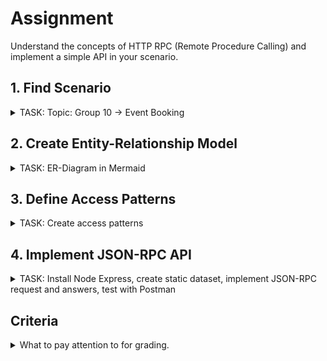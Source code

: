 # Assignment
Understand the concepts of HTTP RPC (Remote Procedure Calling) and
implement a simple API in your scenario.
## 1. Find Scenario
<details>
<summary>TASK: Topic: Group 10 -> Event Booking</summary>
You have randomly been assigned a group ID. Use this group ID to find your
scenario from the following list. If your ID is greater than 10, start back at 1, e.g.
13 → 3.

| Group ID | Scenario      | Description                   |
| -------- | ------------- | ----------------------------- |
| 10       | Event Booking | Events, locations, tickets, … |

As a first step, get familiar with your scenario and make sure you have the
same understanding of the general concepts.

> Example: Let’s assume our scenario is a Task Management App.
Users can create tasks, e.g. “Repair bike” and put them onto lists, e.g.
“Sport”. A task can be only be assigned to a single user and is either
completed or not.
</details>

## 2. Create Entity-Relationship Model
<details>
<summary>TASK: ER-Diagram in Mermaid</summary>
To further specify the application, create a small Entity-Relationship Diagram
depicting the important entities, their relations to each other and some
important attributes.
You can use the Live Editor of mermaid.js:

https://mermaid.js.org/syntax/entityRelationshipDiagram.html

> Example: The following ERD allows to implement a very simple task
management app.

```
erDiagram
    User ||--o{ Task : "has many"
    User ||--o{ List : "has many"
    Task }o--|| List : "belongs to"

        Task {
          string title
          bool completed
        }
        User {
          string name
        }
        List {
          string name
        }
```
</details>

## 3. Define Access Patterns
<details>
<summary>TASK: Create access patterns</summary>
Define four (4) access patterns you want to implement for your application. A
single access pattern is best imagined as a screen of an application, which
displays information or allows to enter information. This is always performed as
a role, e.g. a user, a guest, an admin, and so on.<br>
Write them down in a numbered list.

>Example: For the task management app, we want to implement the
following access patterns:
>1. As a logged in user, I want to fetch a list of all my open tasks. The
response should be grouped by lists, so I can put it into nice user
interface.
>2. As a logged in user, I want to create a new task for a list. The
response should return all details of the created task.
>3. As a logged in user, I want to complete a task. The response
should return all details of the created task.
>4. As a logged in user, I want to move a task from one list to another.
The response should return all details of the created task.
</details>

## 4. Implement JSON-RPC API
<details>
<summary>TASK: Install Node Express, create static dataset, implement JSON-RPC request and answers, test with Postman</summary>
**Install Node.js and Express**<br>
Use and install Node.js and the express framework to setup a very lightweight JSON API.

https://nodejs.org/

https://expressjs.com/

Use the express json middleware, to automatically parse JSON:

https://expressjs.com/en/4x/api.html#express.json

**Define Static Dataset**<br>
Next up, define a very simple, static dataset that suits your scenario and allows
you to respond to your access patterns with useful data. You can put it into the
same file as the server.js.

> For the task management app, the dataset could look like the
following. In this example, we use human readable ids, like “bob”,
“shopping” and “buyOranges”, which in a real system would probably be numbers or UUIDs.

```JavaScript
let users = {
    bob: { name: "Bob" },
    alice: { name: "Alice" },
};
let lists = {
    shopping: {
        name: "Shopping",
        userId: "bob",
    },
    sport: {
        name: "Sport",
        userId: "alice",
    },
};
let tasks = {
    buyOranges: {
        title: "Buy Oranges",
        listId: "shopping",
        completed: false,
    },
    repairBike: {
        title: "Repair Bike",
        listId: "sport",
        completed: false,
    },
};
```

**Implement JSON-RPC Requests and Responses**<br>
Carefully read through the JSON-RPC 2.0 specification and make sure you
understand the concepts. Make sure to only use the HTTP POST method to the
same endpoint.

https://www.jsonrpc.org/specification

Now, implement all four access patterns, so they comply with the specification.

**Test with Postman**<br>
Start your API from a terminal and use Postman to test all four access patterns.
Make sure, the server responds as expected. If your restart your API, the
previous data will be lost, but that’s okay for this assignment.
</details>

## Criteria
<details>
<summary>What to pay attention to for grading.</summary>
The following criteria will be used for grading. If all criteria are met, you will
receive 100 points.
|||
|-|-|
|ERD and Access Patterns|You defined four access patterns in the form “<ID>: As a <Role>, I want to be able to <Functionality>”. At least two patterns have to modify - not only read data. The patterns cover useful and common functionality for the scenario and make sense.|
|Implementation|You implemented the functionality using the expected technology. All access patterns are working and following the specification. No extra dependencies, but the specified, are used.|
</details>